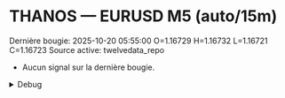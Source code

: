 # THANOS — EURUSD M5 (auto/15m)
Dernière bougie: 2025-10-20 05:55:00  O=1.16729  H=1.16732  L=1.16721  C=1.16723
Source active: twelvedata_repo

- Aucun signal sur la dernière bougie.

<details><summary>Debug</summary>

- TD_API_KEY manquant.

</details>